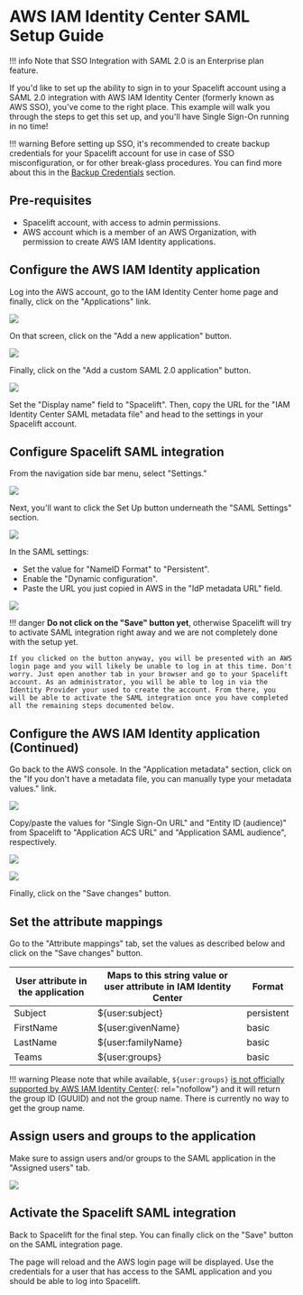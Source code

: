 # AWS IAM Identity Center SAML Setup Guide

!!! info
    Note that SSO Integration with SAML 2.0 is an Enterprise plan feature.

If you'd like to set up the ability to sign in to your Spacelift account using a SAML 2.0 integration with AWS IAM Identity Center (formerly known as AWS SSO), you've come to the right place. This example will walk you through the steps to get this set up, and you'll have Single Sign-On running in no time!

!!! warning
    Before setting up SSO, it's recommended to create backup credentials for your Spacelift account for use in case of SSO misconfiguration, or for other break-glass procedures. You can find more about this in the [Backup Credentials](./backup-credentials.md) section.

## Pre-requisites

- Spacelift account, with access to admin permissions.
- AWS account which is a member of an AWS Organization, with permission to create AWS IAM Identity applications.

## Configure the AWS IAM Identity application

Log into the AWS account, go to the IAM Identity Center home page and finally, click on the "Applications" link.

![](<../../assets/screenshots/CleanShot 2022-08-01 at 18.47.42.png>)

On that screen, click on the "Add a new application" button.

![](<../../assets/screenshots/CleanShot 2022-08-01 at 18.52.43.png>)

Finally, click on the "Add a custom SAML 2.0 application" button.

![](<../../assets/screenshots/CleanShot 2022-08-01 at 18.54.26.png>)

Set the "Display name" field to "Spacelift". Then, copy the URL for the "IAM Identity Center SAML metadata file" and head to the settings in your Spacelift account.

## Configure Spacelift SAML integration

From the navigation side bar menu, select "Settings."

![](<../../assets/screenshots/CleanShot 2022-08-01 at 17.56.01.png>)

Next, you'll want to click the Set Up button underneath the "SAML Settings" section.

![](<../../assets/screenshots/CleanShot 2022-08-01 at 18.22.14.png>)

In the SAML settings:

- Set the value for "NameID Format" to "Persistent".
- Enable the "Dynamic configuration".
- Paste the URL you just copied in AWS in the "IdP metadata URL" field.

![](<../../assets/screenshots/CleanShot 2022-08-01 at 19.14.45.png>)

!!! danger
    **Do not click on the "Save" button yet**, otherwise Spacelift will try to activate SAML integration right away and we are not completely done with the setup yet.

    If you clicked on the button anyway, you will be presented with an AWS login page and you will likely be unable to log in at this time. Don't worry. Just open another tab in your browser and go to your Spacelift account. As an administrator, you will be able to log in via the Identity Provider your used to create the account. From there, you will be able to activate the SAML integration once you have completed all the remaining steps documented below.

## Configure the AWS IAM Identity application (Continued)

Go back to the AWS console. In the "Application metadata" section, click on the "If you don't have a metadata file, you can manually type your metadata values." link.

![](<../../assets/screenshots/CleanShot 2022-08-01 at 18.58.23.png>)

Copy/paste the values for "Single Sign-On URL" and "Entity ID (audience)" from Spacelift to "Application ACS URL" and "Application SAML audience", respectively.

![](<../../assets/screenshots/CleanShot 2022-08-01 at 19.03.19.png>)

![](<../../assets/screenshots/CleanShot 2022-08-01 at 19.04.13.png>)

Finally, click on the "Save changes" button.

## Set the attribute mappings

Go to the "Attribute mappings" tab, set the values as described below and click on the "Save changes" button.

| User attribute in the application | Maps to this string value or user attribute in IAM Identity Center | Format     |
| --------------------------------- | ------------------------------------------------------------------ | ---------- |
| Subject                           | ${user:subject}                                                    | persistent |
| FirstName                         | ${user:givenName}                                                  | basic      |
| LastName                          | ${user:familyName}                                                 | basic      |
| Teams                             | ${user:groups}                                                     | basic      |

!!! warning
    Please note that while available, `${user:groups}` [is not officially supported by AWS IAM Identity Center](https://docs.aws.amazon.com/singlesignon/latest/userguide/attributemappingsconcept.html#supportedssoattributes){: rel="nofollow"} and it will return the group ID (GUUID) and not the group name. There is currently no way to get the group name.
    <!-- KLUDGE: https://repost.aws/questions/QULRCugKTtSqyi1SnZtW-pjQ/sso-passing-group-via-assertion -->

## Assign users and groups to the application

Make sure to assign users and/or groups to the SAML application in the "Assigned users" tab.

![](<../../assets/screenshots/CleanShot 2022-08-01 at 19.34.23.png>)

## Activate the Spacelift SAML integration

Back to Spacelift for the final step. You can finally click on the "Save" button on the SAML integration page.

The page will reload and the AWS login page will be displayed. Use the credentials for a user that has access to the SAML application and you should be able to log into Spacelift.
